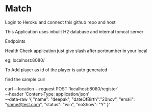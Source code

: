 # Match

Login to Heroku and connect this github repo and host

This Application uses inbuilt H2 database and internal tomcat server


Endpoints

Health Check application just give slash after portnumber in your local

eg: localhost:8080/

To Add player as id of the player is auto generated

find the sample curl

curl --location --request POST 'localhost:8080/register' \
--header 'Content-Type: application/json' \
--data-raw '{
"name": "deepak",
"dateOfBirth":"20nov",
"email": "some@test.com",
"status": "win",
"noShow": "Y"
}'


